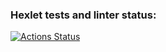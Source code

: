### Hexlet tests and linter status:
[![Actions Status](https://github.com/Pavel-nk95/frontend-project-lvl2/workflows/hexlet-check/badge.svg)](https://github.com/Pavel-nk95/frontend-project-lvl2/actions)